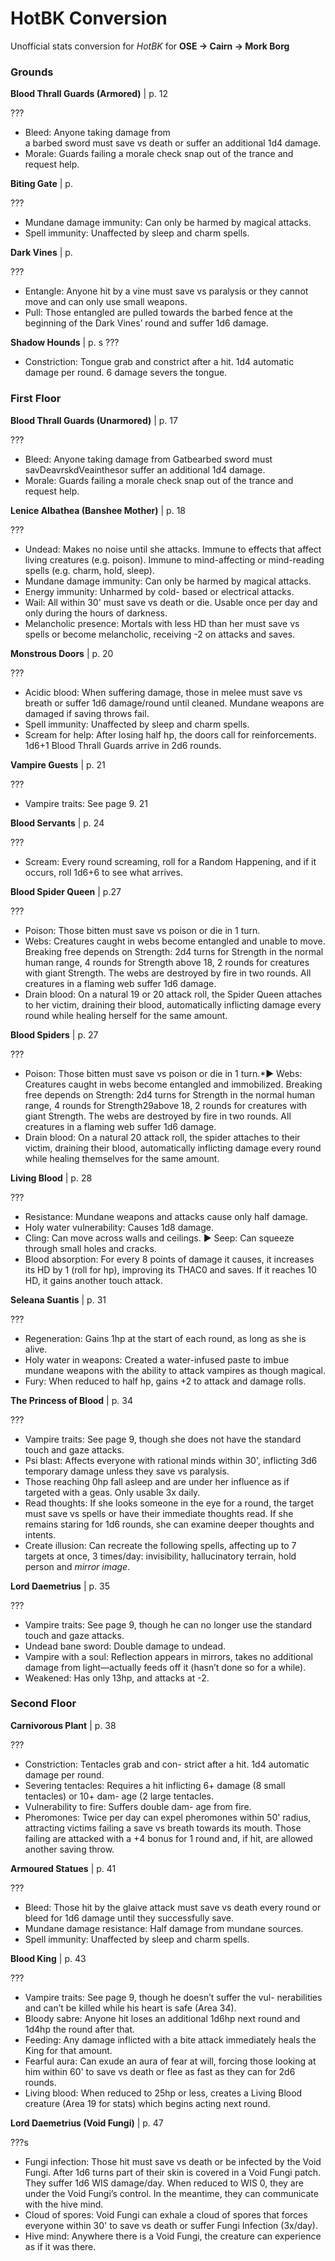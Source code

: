 # HotBK Conversion

Unofficial stats conversion for _HotBK_ for **OSE -> Cairn -> Mork Borg**

### Grounds

**Blood Thrall Guards (Armored)**    | p. 12

???
* Bleed: Anyone taking damage from		
a barbed sword must save vs death or suffer an additional 1d4 damage.		
* Morale: Guards failing a morale check snap out of the trance and request help.		

**Biting Gate**    | p. 

???
* Mundane damage immunity: Can only be harmed by magical attacks.	
* Spell immunity: Unaffected by sleep and charm spells.	

**Dark Vines**    | p. 

???
* Entangle: Anyone hit by a vine must save vs paralysis or they cannot move and can only use small weapons.		
* Pull: Those entangled are pulled towards the barbed fence at the beginning of the Dark Vines’ round and suffer 1d6 damage.

**Shadow Hounds**    | p. 
s
???
* Constriction: Tongue grab and constrict after a hit. 1d4 automatic damage per round. 6 damage severs the tongue.

### First Floor

**Blood Thrall Guards (Unarmored)**    | p. 17

???
* Bleed: Anyone taking damage from Gatbearbed sword must savDeavrskdVeainthesor
suffer an additional 1d4 damage.
* Morale: Guards failing a morale check snap out of the trance and request help.

**Lenice Albathea (Banshee Mother)**    | p. 18

???
* Undead: Makes no noise until she attacks. Immune to effects that affect living creatures (e.g. poison). Immune to mind-affecting or mind-reading spells (e.g. charm, hold, sleep).
* Mundane damage immunity: Can only be harmed by magical attacks.
* Energy immunity: Unharmed by cold- based or electrical attacks.
* Wail: All within 30' must save vs death or die. Usable once per day and only during the hours of darkness.
* Melancholic presence: Mortals with less HD than her must save vs spells or become melancholic, receiving -2 on attacks and saves.

**Monstrous Doors**   | p. 20

???
* Acidic blood: When suffering damage, those in melee must save vs breath or suffer 1d6 damage/round until cleaned. Mundane weapons are damaged if saving throws fail.
* Spell immunity: Unaffected by sleep and charm spells.
* Scream for help: After losing half hp, the doors call for reinforcements. 1d6+1 Blood Thrall Guards arrive in 2d6 rounds.

**Vampire Guests**    | p. 21

???
* Vampire traits: See page 9. 21

**Blood Servants**    | p. 24

???
* Scream: Every round screaming, roll for a Random Happening, and if it occurs, roll 1d6+6 to see what arrives.

**Blood Spider Queen**    | p.27

???
* Poison: Those bitten must save vs poison
or die in 1 turn.
* Webs: Creatures caught in webs become entangled and unable to move. Breaking free depends on Strength: 2d4 turns for Strength in the normal human range, 4 rounds for Strength above 18, 2 rounds for creatures with giant Strength. The webs are destroyed by fire in two rounds. All creatures in a flaming web suffer 1d6 damage. 
* Drain blood: On a natural 19 or 20 attack roll, the Spider Queen attaches to her victim, draining their blood, automatically inflicting damage every round while healing herself for the same amount.

**Blood Spiders**    | p. 27

???
* Poison: Those bitten must save vs poison or die in 1 turn.*▶ Webs: Creatures caught in webs become entangled and immobilized. Breaking free depends on Strength: 2d4 turns for Strength in the normal human range, 4 rounds for Strength29above 18, 2 rounds for creatures with giant Strength. The webs are destroyed by fire in two rounds. All creatures in a flaming web suffer 1d6 damage.
* Drain blood: On a natural 20 attack roll, the spider attaches to their victim, draining their blood, automatically inflicting damage every round while healing themselves for the same amount.

**Living Blood**    | p. 28

???
* Resistance: Mundane weapons and attacks cause only half damage.
* Holy water vulnerability: Causes 1d8 damage.
* Cling: Can move across walls and ceilings. ▶ Seep: Can squeeze through small holes and cracks.
* Blood absorption: For every 8 points of damage it causes, it increases its HD by 1 (roll for hp), improving its THAC0 and saves. If it reaches 10 HD, it gains another touch attack.

**Seleana Suantis**   | p. 31

???
* Regeneration: Gains 1hp at the start of each round, as long as she is alive.
* Holy water in weapons: Created a water-infused paste to imbue mundane weapons with the ability to attack vampires as though magical.
* Fury: When reduced to half hp, gains +2 to attack and damage rolls.

**The Princess of Blood**   | p. 34

???
* Vampire traits: See page 9, though she does not have the standard touch and gaze attacks.
* Psi blast: Affects everyone with rational minds within 30', inflicting 3d6 temporary damage unless they save vs paralysis.
* Those reaching 0hp fall asleep and are under her influence as if targeted with a geas. Only usable 3x daily.
* Read thoughts: If she looks someone in the eye for a round, the target must save vs spells or have their immediate thoughts read. If she remains staring for 1d6 rounds, she can examine deeper thoughts and intents.
* Create illusion: Can recreate the following spells, affecting up to 7 targets at once, 3 times/day: invisibility, hallucinatory terrain, hold person and _mirror image_.

**Lord Daemetrius**   | p. 35

???
* Vampire traits: See page 9, though he can no longer use the standard touch and gaze attacks.
* Undead bane sword: Double damage to undead.
* Vampire with a soul: Reflection appears in mirrors, takes no additional damage from light—actually feeds off it (hasn’t done so for a while).
* Weakened: Has only 13hp, and attacks at -2.

### Second Floor

**Carnivorous Plant**   | p. 38

???
* Constriction: Tentacles grab and con- strict after a hit. 1d4 automatic damage per round.
* Severing tentacles: Requires a hit inflicting 6+ damage (8 small tentacles) or 10+ dam- age (2 large tentacles.
* Vulnerability to fire: Suffers double dam- age from fire.
* Pheromones: Twice per day can expel pheromones within 50' radius, attracting victims failing a save vs breath towards its mouth. Those failing are attacked with a +4 bonus for 1 round and, if hit, are allowed another saving throw.

**Armoured Statues**    | p. 41

???
* Bleed: Those hit by the glaive attack must save vs death every round or bleed for 1d6 damage until they successfully save.
* Mundane damage resistance: Half damage from mundane sources.
* Spell immunity: Unaffected by sleep and charm spells.

**Blood King**    | p. 43

???
* Vampire traits: See page 9, though he doesn’t suffer the vul- nerabilities and can’t be killed while his heart is safe (Area 34).
* Bloody sabre: Anyone hit loses an additional 1d6hp next round and 1d4hp the round after that.
* Feeding: Any damage inflicted with a bite attack immediately heals the King for that amount.
* Fearful aura: Can exude an aura of fear at will, forcing those looking at him within 60' to save vs death or flee as fast as they can for 2d6 rounds.
* Living blood: When reduced to 25hp or less, creates a Living Blood creature (Area 19 for stats) which begins acting next round.

**Lord Daemetrius (Void Fungi)**    | p. 47

???s
* Fungi infection: Those hit must save vs death or be infected by the Void Fungi. After 1d6 turns part of their skin is covered in a Void Fungi patch. They suffer 1d6 WIS damage/day. When reduced to WIS 0, they are under the Void Fungi’s control. In the meantime, they can communicate with the hive mind.
* Cloud of spores: Void Fungi can exhale a cloud of spores that forces everyone within 30' to save vs death or suffer Fungi Infection (3x/day).
* Hive mind: Anywhere there is a Void Fungi, the creature can experience as if it was there.
